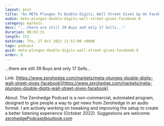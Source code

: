 ```yaml
---
layout: post
title: "As META Plunges To Double-Digits, Wall Street Gives Up On Facebook"
audio: meta-plunges-double-digits-wall-street-gives-facebook-0
category: markets
desc: "...there are still 39 Buys and only 17 Sells..."
duration: 00:02:31
length: 151
datetime: Thu, 27 Oct 2022 11:57:00 +0000
tags: podcast
guid: meta-plunges-double-digits-wall-street-gives-facebook-0
order: 0
---
```

...there are still 39 Buys and only 17 Sells...

Link: [https://www.zerohedge.com/markets/meta-plunges-double-digits-wall-street-gives-facebook](https://www.zerohedge.com/markets/meta-plunges-double-digits-wall-street-gives-facebook)

About: The Zerohedge Podcast is a non-commercial, automated program, designed to give people a way to get news from Zerohedge in an audio format.  I am actively working on tweaking and improving the setup to create a better listening experience (October 2022).  Suggestions are welcome: [zerohedgePodcast@outlook.com](mailto:zerohedgePodcast@outlook.com)